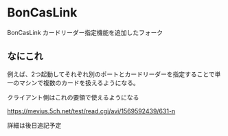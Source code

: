 # BonCasLink

BonCasLink カードリーダー指定機能を追加したフォーク

## なにこれ

例えば、2つ起動してそれぞれ別のポートとカードリーダーを指定することで単一のマシンで複数のカードを扱えるようになる。

クライアント側はこれの要領で使えるようになる

https://mevius.5ch.net/test/read.cgi/avi/1569592439/631-n

詳細は後日追記予定